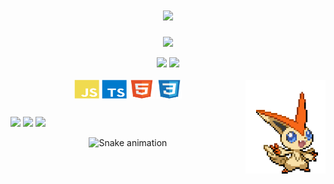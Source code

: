 

  <h1 align="center"> 
    
<img src="https://readme-typing-svg.herokuapp.com?font=Monoton&size=40&letterSpacing=3px&pause=1000&color=E7CA91&background=251F13B9&center=true&vCenter=true&width=900&height=100&lines=Opa%2C+eu+j%C3%A1+vi++voc%C3%AA+aqui%3F;Se+n%C3%A3o%2C+saiba+que+sou+o+Os%C3%A9ias">
    
  </h1>

  <p align="center">
<img src="https://readme-typing-svg.herokuapp.com?font=Sour+Gummy&weight=500&size=30&pause=1000&color=C24D06&background=F7E0AA&center=true&vCenter=true&width=435&lines=Sou+apenas+um+simples+ot%C3%A1rio;Mas+gosto+de+aprender+e+criar;Por+que%3F;Sei+l%C3%A1+isso++s%C3%B3+o+tempo+dir%C3%A1">
  
  </p>
  
  <div align="center">

<img heigt="180em" src="https://github-readme-stats.vercel.app/api?username=Oseias-Augusto&show_icons=true&bg_color=e7ca91&title_color=000000&text_color=c24d06&icon_color=000000">

<img heigt="180em" src="https://github-readme-stats.vercel.app/api/top-langs/?username=Oseias-Augusto&show_icons=true&bg_color=e7ca91&title_color=000000&text_color=c24d06&icon_color=000000">

  </div>

<div align="center" valign="top"><br>
  <img align="center" alt="Js" height="30" width="40" src="https://raw.githubusercontent.com/devicons/devicon/master/icons/javascript/javascript-plain.svg">
  <img align="center" alt="Js" height="30" width="40" src="https://raw.githubusercontent.com/devicons/devicon/master/icons/typescript/typescript-plain.svg">
  <img align="center" alt="HTML" height="30" width="40" src="https://raw.githubusercontent.com/devicons/devicon/master/icons/html5/html5-original.svg">
  <img align="center" alt="CSS" height="30" width="40" src="https://raw.githubusercontent.com/devicons/devicon/master/icons/css3/css3-original.svg">
  <img align="right" alt="Oséias-Victini" whidth="100" height="150" src="./Victini.gif">
</div>

##

<div> 
  <a href="https://www.instagram.com/ze_augustofpm?igsh=ZGdlazBkMWhzcmVj" target="_blank"><img src="https://img.shields.io/badge/-Instagram-%23E4405F?style=for-the-badge&logo=instagram&logoColor=white" target="_blank"></a>
  <a href = "mailto: oseiasafpm@gmail.com"><img src="https://img.shields.io/badge/-Gmail-%23333?style=for-the-badge&logo=gmail&logoColor=white" target="_blank"></a>
  <a href="https://www.linkedin.com/in/os%C3%A9ias-augusto-ferreira-de-paula-melo-4a011a357?utm_source=share&utm_campaign=share_via&utm_content=profile&utm_medium=android_app" target="_blank"><img src="https://img.shields.io/badge/-LinkedIn-%230077B5?style=for-the-badge&logo=linkedin&logoColor=white" target="_blank"></a> 
</div>

<div align="center">

  ![Snake animation](https://github.com/danielbped/danielbped/blob/output/github-contribution-grid-snake.svg)
